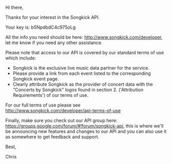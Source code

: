 Hi there,

Thanks for your interest in the Songkick API.

Your key is: b5NpdbdC4c975oLg

All the info you need should be here: http://www.songkick.com/developer, let me know if you need any other assistance.

Please note that access to our API is covered by our standard terms of use which include:

- Songkick is the exclusive live music data partner for the service.
- Please provide a link from each event listed to the corresponding Songkick event page.
- Clearly attribute Songkick as the provider of concert data with the "Concerts by Songkick" logos found in section 2. ('Attribution Requirements') of our terms of use.

For our full terms of use please see http://www.songkick.com/developer/api-terms-of-use

Finally, make sure you check out our API group here: https://groups.google.com/forum/#!forum/songkick-api, this is where we'll be announcing new features and changes to our API and you can also use it as somewhere to get feedback and support.

Best, 

Chris